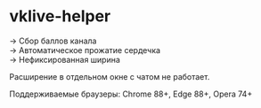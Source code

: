 # vklive-helper
-> Сбор баллов канала  
-> Автоматическое прожатие сердечка  
-> Нефиксированная ширина  

Расширение в отдельном окне с чатом не работает.  

Поддерживаемые браузеры: Chrome 88+, Edge 88+, Opera 74+
